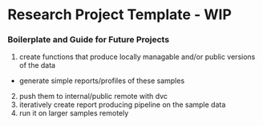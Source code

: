 # Research Project Template - WIP

### Boilerplate and Guide for Future Projects

1. create functions that produce locally managable and/or public versions of the data
  - generate simple reports/profiles of these samples
2. push them to internal/public remote with dvc
3. iteratively create report producing pipeline on the sample data
4. run it on larger samples remotely
